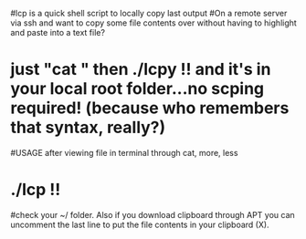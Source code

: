 #lcp is a quick shell script to locally copy last output 
#On a remote server via ssh and want to copy some file contents over without having to highlight and paste into a text file?
# just "cat <file>"   then   ./lcpy !!    and it's in your local root folder...no scping required!  (because who remembers that syntax, really?)

#USAGE  after viewing file in terminal through cat, more, less
# ./lcp !!

#check your ~/ folder.  Also if you download clipboard through APT you can uncomment the last line to put the file contents in your clipboard (X).


